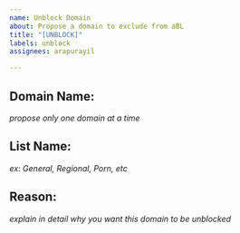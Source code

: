 ```yaml
---
name: Unblock Domain
about: Propose a domain to exclude from aBL
title: "[UNBLOCK]"
labels: unblock
assignees: arapurayil

---
```


## Domain Name: <enter the domain name here>
_propose only one domain at a time_

## List Name: <enter the list name here>
_ex: General, Regional, Porn, etc_

## Reason: <enter the reason here>
_explain in detail why you want this domain to be unblocked_
